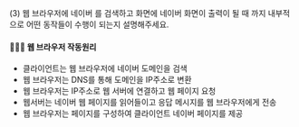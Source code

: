 (3) 웹 브라우저에 네이버 를 검색하고 화면에 네이버 화면이 출력이 될 때 까지 내부적으로 어떤 동작들이 수행이 되는지 설명해주세요.

#### 👩🏻‍💻 웹 브라우저 작동원리

- 클라이언트는 웹 브라우저에 네이버 도메인을 검색
- 웹 브라우저는 DNS를 통해 도메인을 IP주소로 변환
- 웹 브라우저는 IP주소로 웹 서버에 연결하고 웹 페이지 요청
- 웹서버는 네이버 웹 페이지를 읽어들이고 응답 메시지를 웹 브라우저에게 전송
- 웹 브라우저는 페이지를 구성하여 클라이언트 네이버 페이지를 제공

